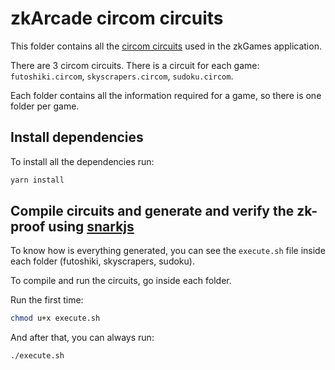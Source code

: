 # zkArcade circom circuits

This folder contains all the [circom circuits](https://github.com/iden3/circom) used in the zkGames application.

There are 3 circom circuits. There is a circuit for each game: `futoshiki.circom`, `skyscrapers.circom`, `sudoku.circom`.

Each folder contains all the information required for a game, so there is one folder per game.

## Install dependencies

To install all the dependencies run:

```bash
yarn install
```

## Compile circuits and generate and verify the zk-proof using [snarkjs](https://github.com/iden3/snarkjs)

To know how is everything generated, you can see the `execute.sh` file inside each folder (futoshiki, skyscrapers, sudoku).

To compile and run the circuits, go inside each folder.

Run the first time:

```bash
chmod u+x execute.sh
```

And after that, you can always run:

```bash
./execute.sh
```
